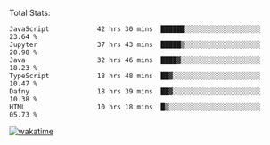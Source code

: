 Total Stats:
<!--START_SECTION:waka-->

```text
JavaScript            42 hrs 30 mins  ██████░░░░░░░░░░░░░░░░░░░   23.64 %
Jupyter               37 hrs 43 mins  █████▒░░░░░░░░░░░░░░░░░░░   20.98 %
Java                  32 hrs 46 mins  ████▓░░░░░░░░░░░░░░░░░░░░   18.23 %
TypeScript            18 hrs 48 mins  ██▓░░░░░░░░░░░░░░░░░░░░░░   10.47 %
Dafny                 18 hrs 39 mins  ██▓░░░░░░░░░░░░░░░░░░░░░░   10.38 %
HTML                  10 hrs 18 mins  █▒░░░░░░░░░░░░░░░░░░░░░░░   05.73 %
```

<!--END_SECTION:waka-->

[![wakatime](https://wakatime.com/badge/user/d6a1e036-2153-43d6-9604-0dce67457b7f.svg)](https://wakatime.com/@d6a1e036-2153-43d6-9604-0dce67457b7f)
